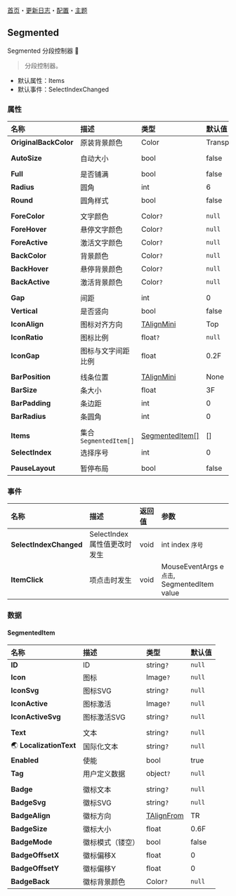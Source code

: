 [首页](../Home.md)・[更新日志](../UpdateLog.md)・[配置](../Config.md)・[主题](../Theme.md)

## Segmented

Segmented 分段控制器 👚

> 分段控制器。

- 默认属性：Items
- 默认事件：SelectIndexChanged

### 属性

名称 | 描述 | 类型 | 默认值 |
:--|:--|:--|:--|
**OriginalBackColor** | 原装背景颜色 | Color | Transparent |
||||
**AutoSize** | 自动大小 | bool | false |
||||
**Full** | 是否铺满 | bool | false |
**Radius** | 圆角 | int | 6 |
**Round** | 圆角样式 | bool | false |
||||
**ForeColor** | 文字颜色 | Color`?` | `null` |
**ForeHover** | 悬停文字颜色 | Color`?` | `null` |
**ForeActive** | 激活文字颜色 | Color`?` | `null` |
**BackColor** | 背景颜色 | Color`?` | `null` |
**BackHover** | 悬停背景颜色 | Color`?` | `null` |
**BackActive** | 激活背景颜色 | Color`?` | `null` |
||||
**Gap** | 间距 | int | 0 |
**Vertical** | 是否竖向 | bool | false |
**IconAlign** | 图标对齐方向 | [TAlignMini](Enum.md#talignmini) | Top |
**IconRatio** | 图标比例 | float`?` | `null` |
**IconGap** | 图标与文字间距比例 | float | 0.2F |
||||
**BarPosition** | 线条位置 | [TAlignMini](Enum.md#talignmini) | None |
**BarSize** | 条大小 | float | 3F |
**BarPadding** | 条边距 | int | 0 |
**BarRadius** | 条圆角 | int | 0 |
||||
**Items** | 集合 `SegmentedItem[]` | [SegmentedItem[]](#segmenteditem) | [] |
**SelectIndex** | 选择序号 | int | 0 |
||||
**PauseLayout** | 暂停布局 | bool | false |

### 事件

名称 | 描述 | 返回值 | 参数 |
:--|:--|:--|:--|
**SelectIndexChanged** | SelectIndex 属性值更改时发生 | void | int index `序号` |
**ItemClick** | 项点击时发生 | void | MouseEventArgs e `点击`, SegmentedItem value |

### 数据

#### SegmentedItem

名称 | 描述 | 类型 | 默认值 |
:--|:--|:--|:--|
**ID** | ID | string`?` | `null` |
**Icon** | 图标 | Image`?` | `null` |
**IconSvg** | 图标SVG | string`?` | `null` |
**IconActive** | 图标激活 | Image`?` | `null` |
**IconActiveSvg** | 图标激活SVG | string`?` | `null` |
|||||
**Text** | 文本 | string`?` | `null` |
🌏 **LocalizationText** | 国际化文本 | string`?` | `null` |
**Enabled** | 使能 | bool | true |
**Tag** | 用户定义数据 | object`?` | `null` |
||||
**Badge** | 徽标文本 | string`?` | `null` |
**BadgeSvg** | 徽标SVG | string`?` | `null` |
**BadgeAlign** | 徽标方向 | [TAlignFrom](Enum.md#talignfrom) | TR |
**BadgeSize** | 徽标大小 | float | 0.6F |
**BadgeMode** | 徽标模式（镂空） | bool | false |
**BadgeOffsetX** | 徽标偏移X | float | 0 |
**BadgeOffsetY** | 徽标偏移Y | float | 0 |
**BadgeBack** | 徽标背景颜色 | Color`?` | `null` |